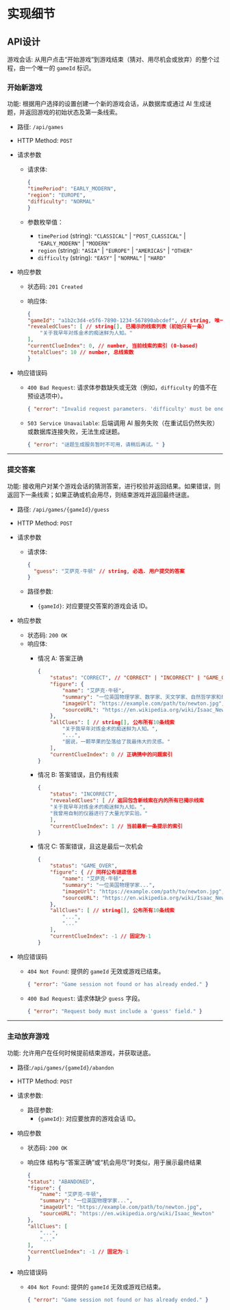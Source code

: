 # 实现细节

## API设计

游戏会话: 从用户点击“开始游戏”到游戏结束（猜对、用尽机会或放弃）的整个过程，由一个唯一的 `gameId` 标识。

### 开始新游戏

功能: 根据用户选择的设置创建一个新的游戏会话，从数据库或通过 AI 生成谜题，并返回游戏的初始状态及第一条线索。

- 路径: `/api/games`
- HTTP Method: `POST`

- 请求参数
  - 请求体:

    ```json
    {
    "timePeriod": "EARLY_MODERN",
    "region": "EUROPE",
    "difficulty": "NORMAL"  
    }
    ```

  - 参数枚举值：
    - `timePeriod` (string): `"CLASSICAL"` | `"POST_CLASSICAL"` | `"EARLY_MODERN"` | `"MODERN"`
    - `region` (string): `"ASIA"` | `"EUROPE"` | `"AMERICAS"` | `"OTHER"`
    - `difficulty` (string): `"EASY"` | `"NORMAL"` | `"HARD"`

- 响应参数
  - 状态码: `201 Created`
  - 响应体:

    ```json
    {
    "gameId": "a1b2c3d4-e5f6-7890-1234-567890abcdef", // string, 唯一的游戏会话ID
    "revealedClues": [ // string[], 已揭示的线索列表（初始只有一条）
        "关于我早年对炼金术的痴迷鲜为人知。"
    ],
    "currentClueIndex": 0, // number, 当前线索的索引 (0-based)
    "totalClues": 10 // number, 总线索数
    }
    ```

- 响应错误码
  - `400 Bad Request`: 请求体参数缺失或无效（例如，`difficulty` 的值不在预设选项中）。

    ```json
    { "error": "Invalid request parameters. 'difficulty' must be one of 'EASY', 'NORMAL', 'HARD'."}
    ```

  - `503 Service Unavailable`: 后端调用 AI 服务失败（在重试后仍然失败）或数据库连接失败，无法生成谜题。

    ```json
    { "error": "谜题生成服务暂时不可用，请稍后再试。" }
    ```

---

### 提交答案

功能: 接收用户对某个游戏会话的猜测答案，进行校验并返回结果。如果错误，则返回下一条线索；如果正确或机会用尽，则结束游戏并返回最终谜底。

- 路径: `/api/games/{gameId}/guess`
- HTTP Method: `POST`
- 请求参数
  - 请求体:

    ```json
    {
      "guess": "艾萨克·牛顿" // string, 必选. 用户提交的答案
    }
    ```

  - 路径参数:
    - `{gameId}`: 对应要提交答案的游戏会话 ID。

- 响应参数
  - 状态码: `200 OK`
  - 响应体:
    - 情况 A: 答案正确

        ```json
        {
            "status": "CORRECT", // "CORRECT" | "INCORRECT" | "GAME_OVER"
            "figure": {
                "name": "艾萨克·牛顿",
                "summary": "一位英国物理学家、数学家、天文学家、自然哲学家和炼金术士...",
                "imageUrl": "https://example.com/path/to/newton.jpg",
                "sourceURL": "https://en.wikipedia.org/wiki/Isaac_Newton"
            },
            "allClues": [ // string[], 公布所有10条线索
                "关于我早年对炼金术的痴迷鲜为人知。",
                "...",
                "据说，一颗苹果的坠落给了我最伟大的灵感。"
            ],
            "currentClueIndex": 0 // 正确猜中的问题索引
        }
        ```

    - 情况 B: 答案错误，且仍有线索

        ```json
        {
            "status": "INCORRECT",
            "revealedClues": [ // 返回包含新线索在内的所有已揭示线索
            "关于我早年对炼金术的痴迷鲜为人知。",
            "我曾用自制的仪器进行了大量光学实验。"
            ],
            "currentClueIndex": 1 // 当前最新一条提示的索引
        }
        ```

    - 情况 C: 答案错误，且这是最后一次机会

        ```json
        {
            "status": "GAME_OVER",
            "figure": { // 同样公布谜底信息
                "name": "艾萨克·牛顿",
                "summary": "一位英国物理学家...",
                "imageUrl": "https://example.com/path/to/newton.jpg",
                "sourceURL": "https://en.wikipedia.org/wiki/Isaac_Newton"
            },
            "allClues": [ // string[], 公布所有10条线索
                "...",
                "..."
            ],
            "currentClueIndex": -1 // 固定为-1
        }
        ```

- 响应错误码
  - `404 Not Found`: 提供的 `gameId` 无效或游戏已结束。

    ```json
    { "error": "Game session not found or has already ended." }
    ```

  - `400 Bad Request`: 请求体缺少 `guess` 字段。

    ```json
    { "error": "Request body must include a 'guess' field." }
    ```

---

### 主动放弃游戏

功能: 允许用户在任何时候提前结束游戏，并获取谜底。

- 路径:`/api/games/{gameId}/abandon`
- HTTP Method: `POST`
- 请求参数:
  - 路径参数:
    - `{gameId}`: 对应要放弃的游戏会话 ID。

- 响应参数
  - 状态码: `200 OK`
  - 响应体
    结构与“答案正确”或“机会用尽”时类似，用于展示最终结果

    ```json
    {
    "status": "ABANDONED",
    "figure": {
        "name": "艾萨克·牛顿",
        "summary": "一位英国物理学家...",
        "imageUrl": "https://example.com/path/to/newton.jpg",
        "sourceURL": "https://en.wikipedia.org/wiki/Isaac_Newton"
    },
    "allClues": [
        "...",
        "..."
    ],
    "currentClueIndex": -1 // 固定为-1
    }
    ```

- 响应错误码
  - `404 Not Found`: 提供的 `gameId` 无效或游戏已结束。

    ```json
    { "error": "Game session not found or has already ended." }
    ```
